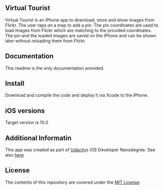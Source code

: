 ## Virtual Tourist

Virtual Tourist is an iPhone app to download, store and show images from Flickr. The user taps on a map to add a pin. The pin coordinates are used to load images from Flickr which are matching to the provided coordinates. The pin and the loaded images are saved on the iPhone and can be shown later without reloading them from Flickr.


## Documentation

This readme is the only documentation provided.





## Install

Download and compile the code and deploy it via Xcode to the iPhone.




##  iOS versions


Target version is 10.0



## Additional Informatin


This app was created as part of [Udacity](https://www.udacity.com)s iOS Developer Nanodegree. See also [here](https://www.udacity.com/course/ios-developer-nanodegree--nd003)




## License

The contents of this repository are covered under the [MIT License](https://github.com/sstanic/VirtualTourist/blob/master/LICENSE)
